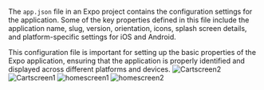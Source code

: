 The `app.json` file in an Expo project contains the configuration settings for the application. Some of the key properties defined in this file include the application name, slug, version, orientation, icons, splash screen details, and platform-specific settings for iOS and Android.

This configuration file is important for setting up the basic properties of the Expo application, ensuring that the application is properly identified and displayed across different platforms and devices.
![Cartscreen2](https://github.com/user-attachments/assets/ed56eaa8-769c-469d-a3aa-337f2afcbce1)
![Cartscreen1](https://github.com/user-attachments/assets/1e45d07b-00c7-43b4-a4ff-71f693394307)
![homescreen1](https://github.com/user-attachments/assets/515148ba-b403-48ac-bf14-5f5e5fa59053)
![homescreen2](https://github.com/user-attachments/assets/f6f5f848-66d5-4ea7-8493-2152a5829773)







